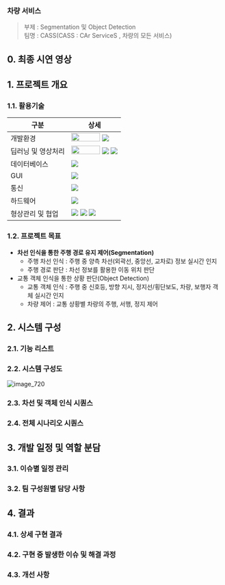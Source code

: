 ### 차량 서비스 ###

> 부제 : Segmentation 및 Object Detection  
> 팀명 : CASS(CASS : CAr ServiceS , 차량의 모든 서비스)

## 0. 최종 시연 영상

## 1. 프로젝트 개요

### 1.1. 활용기술

|구분|상세|
|------|----------------------|
|개발환경|<img src="https://img.shields.io/badge/Ubuntu-E95420?style=flat-square&logo=Ubuntu&logoColor=white" style="width: 67px; height: 20px;"> <img src="https://img.shields.io/badge/Python-3776AB?style=flat-square&logo=Python&logoColor=white">|
|딥러닝 및 영상처리| <img src="https://github.com/user-attachments/assets/5f8d52f1-1b12-4075-a59d-a641c01ad558" style="width: 67px; height: 20px;"> <img src="https://img.shields.io/badge/Ultralytics-1976D2?style=flat&logo=Ultralytics&logoColor=white" /> <img src="https://img.shields.io/badge/Ultralytics-1976D2?style=flat&logo=Ultralytics&logoColor=white" />|
|데이터베이스|<img src="https://img.shields.io/badge/Ultralytics-1976D2?style=flat&logo=Ultralytics&logoColor=white" />|
|GUI|<img src="https://img.shields.io/badge/Ultralytics-1976D2?style=flat&logo=Ultralytics&logoColor=white" />|
|통신|<img src="https://img.shields.io/badge/Ultralytics-1976D2?style=flat&logo=Ultralytics&logoColor=white" />|
|하드웨어|<img src="https://img.shields.io/badge/Ultralytics-1976D2?style=flat&logo=Ultralytics&logoColor=white" />|
|형상관리 및 협업|<img src="https://img.shields.io/badge/GitHub-1976D2?style=flat-square&logo=GitHub&logoColor=white"/> <img src="https://img.shields.io/badge/Ultralytics-1976D2?style=flat&logo=Ultralytics&logoColor=white" /> <img src="https://img.shields.io/badge/Ultralytics-1976D2?style=flat&logo=Ultralytics&logoColor=white" />|

### 1.2. 프로젝트 목표
- <b>차선 인식을 통한 주행 경로 유지 제어(Segmentation)</b><br/>
  <ul style="list-style: circle;">
   <li>주행 차선 인식 : 주행 중 양측 차선(외곽선, 중앙선, 교차로) 정보 실시간 인지</li>
   <li>주행 경로 판단 : 차선 정보를 활용한 이동 위치 판단 </li>
  </ul>
- 교통 객체 인식을 통한 상황 판단(Object Detection) <br/>
  <ul style="list-style: circle;">
   <li>교통 객체 인식 : 주행 중 신호등, 방향 지시, 정지선/횡단보도, 차량, 보행자 객체 실시간 인지</li>
   <li>차량 제어 : 교통 상황별 차량의 주행, 서행, 정지 제어</li>
  </ul>



## 2. 시스템 구성
### 2.1. 기능 리스트
### 2.2. 시스템 구성도
![image_720](https://github.com/user-attachments/assets/705c46b3-c18c-4498-9cf0-a5d17c418748)

### 2.3. 차선 및 객체 인식 시퀀스
### 2.4. 전체 시나리오 시퀀스

## 3. 개발 일정 및 역할 분담
### 3.1. 이슈별 일정 관리
### 3.2. 팀 구성원별 담당 사항

## 4. 결과
### 4.1. 상세 구현 결과
### 4.2. 구현 중 발생한 이슈 및 해결 과정
### 4.3. 개선 사항
